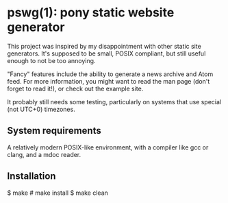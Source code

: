 pswg(1): pony static website generator
======================================

This project was inspired by my disappointment with other static site
generators. It's supposed to be small, POSIX compliant, but still
useful enough to not be too annoying.

"Fancy" features include the ability to generate a news archive
and Atom feed. For more information, you might want to read the
man page (don't forget to read it!), or check out the example site.

It probably still needs some testing, particularly on systems
that use special (not UTC+0) timezones.

System requirements
-------------------

A relatively modern POSIX-like environment, with a compiler like
gcc or clang, and a mdoc reader.

Installation
------------
$ make
\# make install
$ make clean

